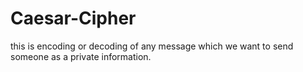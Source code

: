 # Caesar-Cipher
this is encoding or decoding of any message which we want to send someone as a private information.
